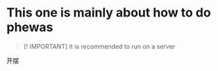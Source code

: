 # This one is mainly about how to do phewas
> [! IMPORTANT]
> It is recommended to run on a server

开摆
